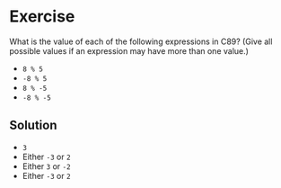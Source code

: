 # Exercise

What is the value of each of the following expressions in C89? (Give all
possible values if an expression may have more than one value.)

- `8 % 5`
- `-8 % 5`
- `8 % -5`
- `-8 % -5`

## Solution

- `3`
- Either `-3` or `2`
- Either `3` or `-2`
- Either `-3` or `2`
